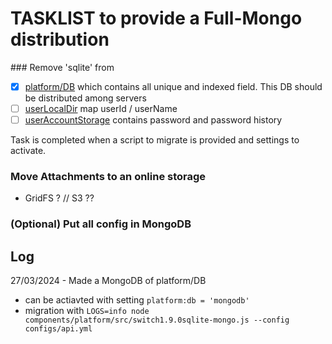 # TASKLIST to provide a Full-Mongo distribution

### Remove 'sqlite' from

- [x] [platform/DB](https://github.com/pryv/open-pryv.io/blob/full-mongo/components/platform/src/) which contains all unique and indexed field. This DB should be distributed among servers
- [ ] [userLocalDir](https://github.com/pryv/open-pryv.io/blob/full-mongo/components/storage/src/userLocalDirectory.js) map userId / userName
- [ ] [userAccountStorage](https://github.com/pryv/open-pryv.io/full-mongo/master/components/storage/src/userAccountStorage.js) contains password and password history

Task is completed when a script to migrate is provided and settings to activate. 

### Move Attachments to an online storage

- GridFS ? // S3 ??

### (Optional) Put all config in MongoDB

## Log

27/03/2024 - Made a MongoDB of platform/DB 

- can be actiavted with setting `platform:db = 'mongodb'`
- migration with `LOGS=info node components/platform/src/switch1.9.0sqlite-mongo.js --config configs/api.yml`

